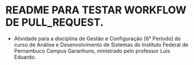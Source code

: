 # README PARA TESTAR WORKFLOW DE PULL_REQUEST.

- Atividade para a disciplina de Gestão e Configuração [6° Período] do curso de Análise e Desenvolvimento de Sistemas do Instituto Federal de Pernambuco Campus Garanhuns, ministrado pelo professor Luís Eduardo.